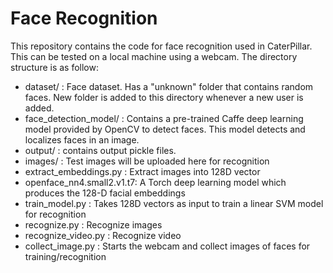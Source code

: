 # Face Recognition

This repository contains the code for face recognition used in CaterPillar. This can be tested on a local machine using a webcam. The directory structure is as follow:

- dataset/ : Face dataset. Has a "unknown" folder that contains random faces. New folder is added to this directory whenever a new user is added.
- face_detection_model/ : Contains a pre-trained Caffe deep learning model provided by OpenCV to detect faces. This model detects and localizes faces in an image.
- output/ : contains output pickle files. 
- images/ : Test images will be uploaded here for recognition
- extract_embeddings.py : Extract images into 128D vector
- openface_nn4.small2.v1.t7: A Torch deep learning model which produces the 128-D facial embeddings
- train_model.py : Takes 128D vectors as input to train a linear SVM model for recognition
- recognize.py : Recognize images
- recognize_video.py : Recognize video
- collect_image.py : Starts the webcam and collect images of faces for training/recognition
